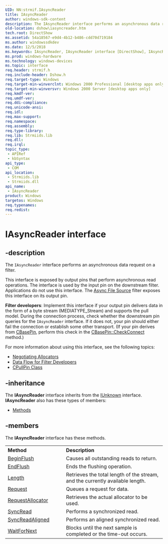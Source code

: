 ```yaml
---
UID: NN:strmif.IAsyncReader
title: IAsyncReader
author: windows-sdk-content
description: The IAsyncReader interface performs an asynchronous data request on a filter.This interface is exposed by output pins that perform asynchronous read operations.
old-location: dshow\iasyncreader.htm
tech.root: DirectShow
ms.assetid: 54a18567-e9d4-4b12-b486-cdd70d719184
ms.author: windowssdkdev
ms.date: 12/5/2018
ms.keywords: IAsyncReader, IAsyncReader interface [DirectShow], IAsyncReader interface [DirectShow],described, IAsyncReaderInterface, dshow.iasyncreader, strmif/IAsyncReader
ms.prod: windows-hardware
ms.technology: windows-devices
ms.topic: interface
req.header: strmif.h
req.include-header: Dshow.h
req.target-type: Windows
req.target-min-winverclnt: Windows 2000 Professional [desktop apps only]
req.target-min-winversvr: Windows 2000 Server [desktop apps only]
req.kmdf-ver: 
req.umdf-ver: 
req.ddi-compliance: 
req.unicode-ansi: 
req.idl: 
req.max-support: 
req.namespace: 
req.assembly: 
req.type-library: 
req.lib: Strmiids.lib
req.dll: 
req.irql: 
topic_type:
 - APIRef
 - kbSyntax
api_type:
 - COM
api_location:
 - Strmiids.lib
 - Strmiids.dll
api_name:
 - IAsyncReader
product: Windows
targetos: Windows
req.typenames: 
req.redist: 
---
```


# IAsyncReader interface


## -description



The <code>IAsyncReader</code> interface performs an asynchronous data request on a filter.

This interface is exposed by output pins that perform asynchronous read operations. The interface is used by the input pin on the downstream filter. Applications do not use this interface. The <a href="https://msdn.microsoft.com/0cf6e7ab-b1fe-42f9-b682-c5484ef48c71">Async File Source</a> filter exposes this interface on its output pin.

<b>Filter developers</b>: Implement this interface if your output pin delivers data in the form of a byte stream (MEDIATYPE_Stream) and supports the pull model. During the connection process, check whether the downstream pin queries for the <code>IAsyncReader</code> interface. If it does not, your pin should either fail the connection or establish some other transport. (If your pin derives from <a href="https://msdn.microsoft.com/23b9a0e2-24fe-4ff9-b2bb-97630c237de9">CBasePin</a>, perform this check in the <a href="https://msdn.microsoft.com/511a1594-f3f8-4725-afcd-f14f3a4ebf20">CBasePin::CheckConnect</a> method.)

For more information about using this interface, see the following topics:

<ul>
<li>
<a href="https://msdn.microsoft.com/fe13477c-1a7b-4098-9d0f-c54783102bc9">Negotiating Allocators</a>
</li>
<li>
<a href="https://msdn.microsoft.com/cc7378c8-e268-4caa-98eb-6dc9c3b5bcad">Data Flow for Filter Developers</a>
</li>
<li>
<a href="https://msdn.microsoft.com/33a6c342-3896-41f8-b32d-01db3eed003e">CPullPin Class</a>
</li>
</ul>



## -inheritance

The <b xmlns:loc="http://microsoft.com/wdcml/l10n">IAsyncReader</b> interface inherits from the <a href="https://msdn.microsoft.com/33f1d79a-33fc-4ce5-a372-e08bda378332">IUnknown</a> interface. <b>IAsyncReader</b> also has these types of members:
<ul>
<li><a href="https://docs.microsoft.com/">Methods</a></li>
</ul>

## -members

The <b>IAsyncReader</b> interface has these methods.
<table class="members" id="memberListMethods">
<tr>
<th align="left" width="37%">Method</th>
<th align="left" width="63%">Description</th>
</tr>
<tr data="declared;">
<td align="left" width="37%">
<a href="https://msdn.microsoft.com/29153592-dbc1-42b4-bd4e-2f1aef8d4c19">BeginFlush</a>
</td>
<td align="left" width="63%">
Causes all outstanding reads to return.

</td>
</tr>
<tr data="declared;">
<td align="left" width="37%">
<a href="https://msdn.microsoft.com/38a7fd8a-c027-49fd-8f52-49ddf072fe02">EndFlush</a>
</td>
<td align="left" width="63%">
Ends the flushing operation.

</td>
</tr>
<tr data="declared;">
<td align="left" width="37%">
<a href="https://msdn.microsoft.com/4e583ade-92a9-4853-96fb-c46cd24dd7ac">Length</a>
</td>
<td align="left" width="63%">
Retrieves the total length of the stream, and the currently available length.

</td>
</tr>
<tr data="declared;">
<td align="left" width="37%">
<a href="https://msdn.microsoft.com/d0eab370-bb17-48fa-9926-6a6eeaba5603">Request</a>
</td>
<td align="left" width="63%">
Queues a request for data.

</td>
</tr>
<tr data="declared;">
<td align="left" width="37%">
<a href="https://msdn.microsoft.com/7bde850e-662f-4610-bac3-914c93584b30">RequestAllocator</a>
</td>
<td align="left" width="63%">
Retrieves the actual allocator to be used.

</td>
</tr>
<tr data="declared;">
<td align="left" width="37%">
<a href="https://msdn.microsoft.com/21806449-97b1-4890-9182-a1244c21ba30">SyncRead</a>
</td>
<td align="left" width="63%">
Performs a synchronized read.

</td>
</tr>
<tr data="declared;">
<td align="left" width="37%">
<a href="https://msdn.microsoft.com/862511f1-7580-44db-aed5-3dd8279dcc33">SyncReadAligned</a>
</td>
<td align="left" width="63%">
Performs an aligned synchronized read.

</td>
</tr>
<tr data="declared;">
<td align="left" width="37%">
<a href="https://msdn.microsoft.com/fc54f917-3b86-4c0b-b356-217bc9793504">WaitForNext</a>
</td>
<td align="left" width="63%">
Blocks until the next sample is completed or the time-out occurs.

</td>
</tr>
</table> 

